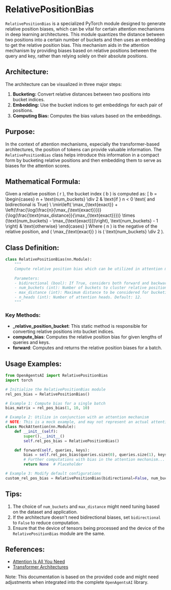 # RelativePositionBias

`RelativePositionBias` is a specialized PyTorch module designed to generate relative position biases, which can be vital for certain attention mechanisms in deep learning architectures. This module quantizes the distance between two positions into a certain number of buckets and then uses an embedding to get the relative position bias. This mechanism aids in the attention mechanism by providing biases based on relative positions between the query and key, rather than relying solely on their absolute positions.

## Architecture:
The architecture can be visualized in three major steps:
1. **Bucketing:** Convert relative distances between two positions into bucket indices.
2. **Embedding:** Use the bucket indices to get embeddings for each pair of positions.
3. **Computing Bias:** Computes the bias values based on the embeddings.

## Purpose:
In the context of attention mechanisms, especially the transformer-based architectures, the position of tokens can provide valuable information. The `RelativePositionBias` class helps introduce this information in a compact form by bucketing relative positions and then embedding them to serve as biases for the attention scores.

## Mathematical Formula:
Given a relative position \( r \), the bucket index \( b \) is computed as:
\[ b = 
\begin{cases} 
      n + \text{num_buckets} \div 2 & \text{if } n < 0 \text{ and bidirectional is True} \\
      \min\left( \max_{\text{exact}} + \left(\frac{\log(\frac{n}{\max_{\text{exact}}})}{\log(\frac{\text{max_distance}}{\max_{\text{exact}}})} \times (\text{num_buckets} - \max_{\text{exact}})\right), \text{num_buckets} - 1 \right) & \text{otherwise} 
   \end{cases}
\]
Where \( n \) is the negative of the relative position, and \( \max_{\text{exact}} \) is \( \text{num_buckets} \div 2 \).

## Class Definition:

```python
class RelativePositionBias(nn.Module):
    """
    Compute relative position bias which can be utilized in attention mechanisms.
    
    Parameters:
    - bidirectional (bool): If True, considers both forward and backward relative positions. Default: True.
    - num_buckets (int): Number of buckets to cluster relative position distances. Default: 32.
    - max_distance (int): Maximum distance to be considered for bucketing. Distances beyond this will be mapped to the last bucket. Default: 128.
    - n_heads (int): Number of attention heads. Default: 12.
    """
```

### Key Methods:
- **_relative_position_bucket**: This static method is responsible for converting relative positions into bucket indices.
- **compute_bias**: Computes the relative position bias for given lengths of queries and keys.
- **forward**: Computes and returns the relative position biases for a batch.

## Usage Examples:

```python
from OpenAgentsAI import RelativePositionBias
import torch

# Initialize the RelativePositionBias module
rel_pos_bias = RelativePositionBias()

# Example 1: Compute bias for a single batch
bias_matrix = rel_pos_bias(1, 10, 10)

# Example 2: Utilize in conjunction with an attention mechanism
# NOTE: This is a mock example, and may not represent an actual attention mechanism's complete implementation.
class MockAttention(nn.Module):
    def __init__(self):
        super().__init__()
        self.rel_pos_bias = RelativePositionBias()

    def forward(self, queries, keys):
        bias = self.rel_pos_bias(queries.size(0), queries.size(1), keys.size(1))
        # Further computations with bias in the attention mechanism...
        return None  # Placeholder

# Example 3: Modify default configurations
custom_rel_pos_bias = RelativePositionBias(bidirectional=False, num_buckets=64, max_distance=256, n_heads=8)
```

## Tips:
1. The choice of `num_buckets` and `max_distance` might need tuning based on the dataset and application.
2. If the architecture doesn't need bidirectional biases, set `bidirectional` to `False` to reduce computation.
3. Ensure that the device of tensors being processed and the device of the `RelativePositionBias` module are the same.

## References:
- [Attention Is All You Need](https://arxiv.org/abs/1706.03762)
- [Transformer Architectures](https://www.aclweb.org/anthology/D18-1422.pdf)

Note: This documentation is based on the provided code and might need adjustments when integrated into the complete `OpenAgentsAI` library.